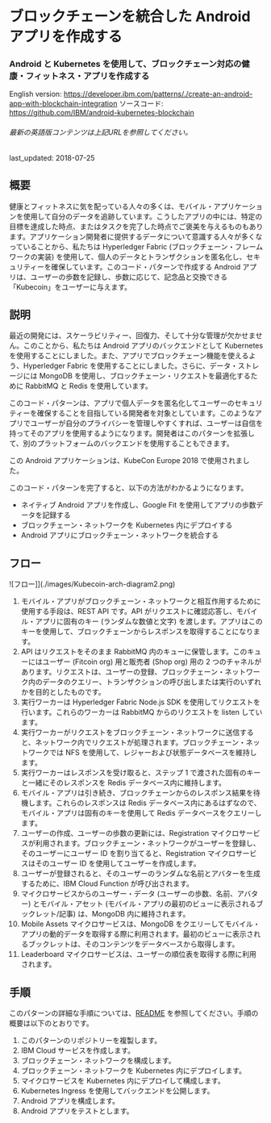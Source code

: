 # ブロックチェーンを統合した Android アプリを作成する

### Android と Kubernetes を使用して、ブロックチェーン対応の健康・フィットネス・アプリを作成する

English version: https://developer.ibm.com/patterns/./create-an-android-app-with-blockchain-integration
  ソースコード: https://github.com/IBM/android-kubernetes-blockchain

###### 最新の英語版コンテンツは上記URLを参照してください。
last_updated: 2018-07-25

 ## 概要

健康とフィットネスに気を配っている人々の多くは、モバイル・アプリケーションを使用して自分のデータを追跡しています。こうしたアプリの中には、特定の目標を達成した時点、またはタスクを完了した時点でご褒美を与えるものもあります。アプリケーション開発者に提供するデータについて意識する人々が多くなっていることから、私たちは Hyperledger Fabric (ブロックチェーン・フレームワークの実装) を使用して、個人のデータとトランザクションを匿名化し、セキュリティーを確保しています。このコード・パターンで作成する Android アプリは、ユーザーの歩数を記録し、歩数に応じて、記念品と交換できる「Kubecoin」をユーザーに与えます。

## 説明

最近の開発には、スケーラビリティー、回復力、そして十分な管理が欠かせません。このことから、私たちは Android アプリのバックエンドとして Kubernetes を使用することにしました。また、アプリでブロックチェーン機能を使えるよう、Hyperledger Fabric を使用することにしました。さらに、データ・ストレージには MongoDB を使用し、ブロックチェーン・リクエストを最適化するために RabbitMQ と Redis を使用しています。

このコード・パターンは、アプリで個人データを匿名化してユーザーのセキュリティーを確保することを目指している開発者を対象としています。このようなアプリでユーザーが自分のプライバシーを管理しやすくすれば、ユーザーは自信を持ってそのアプリを使用するようになります。開発者はこのパターンを拡張して、別のプラットフォームのバックエンドを使用することもできます。

この Android アプリケーションは、KubeCon Europe 2018 で使用されました。

このコード・パターンを完了すると、以下の方法がわかるようになります。

* ネイティブ Android アプリを作成し、Google Fit を使用してアプリの歩数データを記録する
* ブロックチェーン・ネットワークを Kubernetes 内にデプロイする
* Android アプリにブロックチェーン・ネットワークを統合する

## フロー

![フロー]](./images/Kubecoin-arch-diagram2.png)

1. モバイル・アプリがブロックチェーン・ネットワークと相互作用するために使用する手段は、REST API です。API がリクエストに確認応答し、モバイル・アプリに固有のキー (ランダムな数値と文字) を渡します。アプリはこのキーを使用して、ブロックチェーンからレスポンスを取得することになります。
1. API はリクエストをそのまま RabbitMQ 内のキューに保管します。このキューにはユーザー (Fitcoin org) 用と販売者 (Shop org) 用の 2 つのチャネルがあります。リクエストは、ユーザーの登録、ブロックチェーン・ネットワーク内のデータのクエリー、トランザクションの呼び出しまたは実行のいずれかを目的としたものです。
1. 実行ワーカーは Hyperledger Fabric Node.js SDK を使用してリクエストを行います。これらのワーカーは RabbitMQ からのリクエストを listen しています。
1. 実行ワーカーがリクエストをブロックチェーン・ネットワークに送信すると、ネットワーク内でリクエストが処理されます。ブロックチェーン・ネットワークでは NFS を使用して、レジャーおよび状態データベースを維持します。
1. 実行ワーカーはレスポンスを受け取ると、ステップ 1 で渡された固有のキーと一緒にそのレスポンスを Redis データベース内に維持します。
1. モバイル・アプリは引き続き、ブロックチェーンからのレスポンス結果を待機します。これらのレスポンスは Redis データベース内にあるはずなので、モバイル・アプリは固有のキーを使用して Redis データベースをクエリーします。
1. ユーザーの作成、ユーザーの歩数の更新には、Registration マイクロサービスが利用されます。ブロックチェーン・ネットワークがユーザーを登録し、そのユーザーにユーザー ID を割り当てると、Registration マイクロサービスはそのユーザー ID を使用してユーザーを作成します。
1. ユーザーが登録されると、そのユーザーのランダムな名前とアバターを生成するために、IBM Cloud Function が呼び出されます。
1. マイクロサービスからのユーザー・データ (ユーザーの歩数、名前、アバター) とモバイル・アセット (モバイル・アプリの最初のビューに表示されるブックレット/記事) は、MongoDB 内に維持されます。
1. Mobile Assets マイクロサービスは、MongoDB をクエリーしてモバイル・アプリの動的データを取得する際に利用されます。最初のビューに表示されるブックレットは、そのコンテンツをデータベースから取得します。
1. Leaderboard マイクロサービスは、ユーザーの順位表を取得する際に利用されます。

## 手順

このパターンの詳細な手順については、[README](https://github.com/IBM/android-kubernetes-blockchain/blob/master/README.md) を参照してください。手順の概要は以下のとおりです。

1. このパターンのリポジトリーを複製します。
1. IBM Cloud サービスを作成します。
1. ブロックチェーン・ネットワークを構成します。
1. ブロックチェーン・ネットワークを Kubernetes 内にデプロイします。
1. マイクロサービスを Kubernetes 内にデプロイして構成します。
1. Kubernetes Ingress を使用してバックエンドを公開します。
1. Android アプリを構成します。
1. Android アプリをテストとします。
